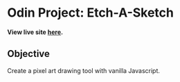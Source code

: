 # Odin Project: Etch-A-Sketch

**View live site [here](https://pinggyu.github.io/etch-a-sketch/).**

## Objective

Create a pixel art drawing tool with vanilla Javascript.